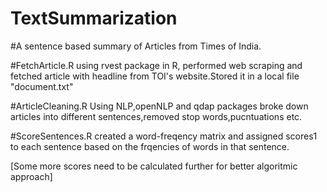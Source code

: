 # TextSummarization
#A sentence based summary of Articles from Times of India.

#FetchArticle.R
using rvest package in R, performed web scraping and fetched article with headline from TOI's website.Stored it in a local file "document.txt"

#ArticleCleaning.R
Using NLP,openNLP and qdap packages broke down articles into different sentences,removed stop words,pucntuations etc.

#ScoreSentences.R
created a word-freqency matrix and assigned scores1 to each sentence based on the frqencies of words in that sentence.

[Some more scores need to be calculated further for better algoritmic approach]

